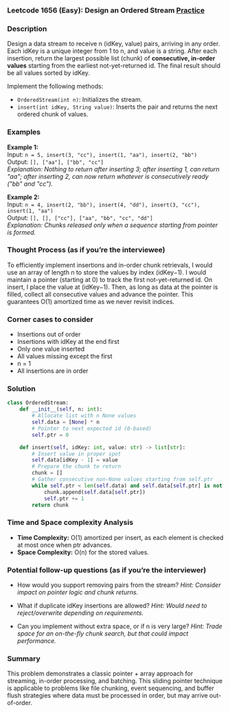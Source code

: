 ### Leetcode 1656 (Easy): Design an Ordered Stream [Practice](https://leetcode.com/problems/design-an-ordered-stream)

### Description  
Design a data stream to receive n (idKey, value) pairs, arriving in any order. Each idKey is a unique integer from 1 to n, and value is a string. After each insertion, return the largest possible list (chunk) of **consecutive, in-order values** starting from the earliest not-yet-returned id. The final result should be all values sorted by idKey.

Implement the following methods:
- `OrderedStream(int n)`: Initializes the stream.
- `insert(int idKey, String value)`: Inserts the pair and returns the next ordered chunk of values.

### Examples  

**Example 1:**  
Input: `n = 5, insert(3, "cc"), insert(1, "aa"), insert(2, "bb")`  
Output: `[], ["aa"], ["bb", "cc"]`  
*Explanation: Nothing to return after inserting 3; after inserting 1, can return "aa"; after inserting 2, can now return whatever is consecutively ready ("bb" and "cc").*

**Example 2:**  
Input: `n = 4, insert(2, "bb"), insert(4, "dd"), insert(3, "cc"), insert(1, "aa")`  
Output: `[], [], ["cc"], ["aa", "bb", "cc", "dd"]`  
*Explanation: Chunks released only when a sequence starting from pointer is formed.*

### Thought Process (as if you’re the interviewee)  
To efficiently implement insertions and in-order chunk retrievals, I would use an array of length n to store the values by index (idKey−1). I would maintain a pointer (starting at 0) to track the first not-yet-returned id. On insert, I place the value at (idKey−1). Then, as long as data at the pointer is filled, collect all consecutive values and advance the pointer. This guarantees O(1) amortized time as we never revisit indices.

### Corner cases to consider  
- Insertions out of order
- Insertions with idKey at the end first
- Only one value inserted
- All values missing except the first
- n = 1
- All insertions are in order

### Solution

```python
class OrderedStream:
    def __init__(self, n: int):
        # Allocate list with n None values
        self.data = [None] * n
        # Pointer to next expected id (0-based)
        self.ptr = 0

    def insert(self, idKey: int, value: str) -> list[str]:
        # Insert value in proper spot
        self.data[idKey - 1] = value
        # Prepare the chunk to return
        chunk = []
        # Gather consecutive non-None values starting from self.ptr
        while self.ptr < len(self.data) and self.data[self.ptr] is not None:
            chunk.append(self.data[self.ptr])
            self.ptr += 1
        return chunk
```

### Time and Space complexity Analysis  
- **Time Complexity:** O(1) amortized per insert, as each element is checked at most once when ptr advances.
- **Space Complexity:** O(n) for the stored values.


### Potential follow-up questions (as if you’re the interviewer)  

- How would you support removing pairs from the stream?
  *Hint: Consider impact on pointer logic and chunk returns.*

- What if duplicate idKey insertions are allowed?
  *Hint: Would need to reject/overwrite depending on requirements.*

- Can you implement without extra space, or if n is very large?
  *Hint: Trade space for an on-the-fly chunk search, but that could impact performance.*

### Summary
This problem demonstrates a classic pointer + array approach for streaming, in-order processing, and batching. This sliding pointer technique is applicable to problems like file chunking, event sequencing, and buffer flush strategies where data must be processed in order, but may arrive out-of-order.